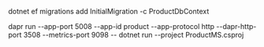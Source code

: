 ﻿dotnet ef migrations add InitialMigration -c ProductDbContext

dapr run --app-port 5008 --app-id product --app-protocol http --dapr-http-port 3508 --metrics-port 9098 -- dotnet run --project ProductMS.csproj